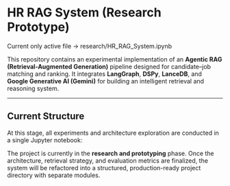 # HR RAG System (Research Prototype)

Current only active file -> research/HR_RAG_System.ipynb

This repository contains an experimental implementation of an **Agentic RAG (Retrieval-Augmented Generation)** pipeline designed for candidate–job matching and ranking.
It integrates **LangGraph**, **DSPy**, **LanceDB**, and **Google Generative AI (Gemini)** for building an intelligent retrieval and reasoning system.

---

## Current Structure

At this stage, all experiments and architecture exploration are conducted in a single Jupyter notebook:

The project is currently in the **research and prototyping** phase.
Once the architecture, retrieval strategy, and evaluation metrics are finalized, the system will be refactored into a structured, production-ready project directory with separate modules.
